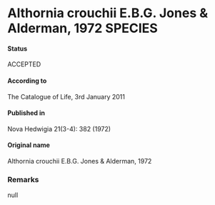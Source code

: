 Althornia crouchii E.B.G. Jones & Alderman, 1972 SPECIES
=======

#### Status
ACCEPTED

#### According to
The Catalogue of Life, 3rd January 2011

#### Published in
Nova Hedwigia 21(3-4): 382 (1972)

#### Original name
Althornia crouchii E.B.G. Jones & Alderman, 1972

### Remarks
null
